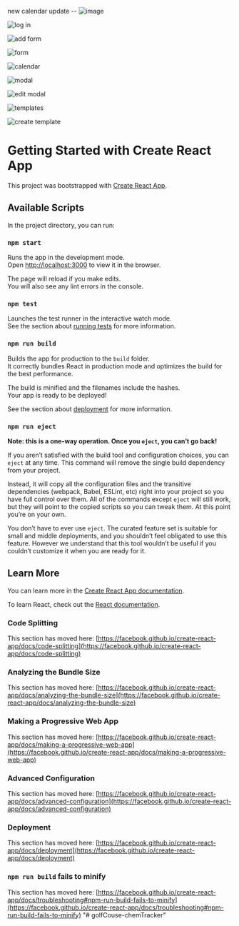 new calendar update --
![image](https://user-images.githubusercontent.com/54726842/121112648-880d7480-c7c5-11eb-9584-7e6866752703.png)

![log in](https://user-images.githubusercontent.com/54726842/121104525-162e2e80-c7b7-11eb-8bf8-29bd89008397.PNG)

![add form](https://user-images.githubusercontent.com/54726842/121104564-2a722b80-c7b7-11eb-8928-fe5c663b9186.PNG)

![form](https://user-images.githubusercontent.com/54726842/121104613-41188280-c7b7-11eb-9952-3beeaace78e6.PNG)

![calendar](https://user-images.githubusercontent.com/54726842/121104642-51c8f880-c7b7-11eb-80f8-dc0625ac7ca2.PNG)

![modal](https://user-images.githubusercontent.com/54726842/121104721-7c1ab600-c7b7-11eb-9f26-989fa75b64c4.PNG)

![edit modal](https://user-images.githubusercontent.com/54726842/121104764-8d63c280-c7b7-11eb-870f-3bdd0c736cab.PNG)

![templates](https://user-images.githubusercontent.com/54726842/121104791-9eaccf00-c7b7-11eb-8d55-2e7f27c5ec55.PNG)


![create template](https://user-images.githubusercontent.com/54726842/121104830-b421f900-c7b7-11eb-8267-9e0044f297c9.PNG)

# Getting Started with Create React App

This project was bootstrapped with [Create React App](https://github.com/facebook/create-react-app).

## Available Scripts

In the project directory, you can run:

### `npm start`

Runs the app in the development mode.\
Open [http://localhost:3000](http://localhost:3000) to view it in the browser.

The page will reload if you make edits.\
You will also see any lint errors in the console.

### `npm test`

Launches the test runner in the interactive watch mode.\
See the section about [running tests](https://facebook.github.io/create-react-app/docs/running-tests) for more information.

### `npm run build`

Builds the app for production to the `build` folder.\
It correctly bundles React in production mode and optimizes the build for the best performance.

The build is minified and the filenames include the hashes.\
Your app is ready to be deployed!

See the section about [deployment](https://facebook.github.io/create-react-app/docs/deployment) for more information.

### `npm run eject`

**Note: this is a one-way operation. Once you `eject`, you can’t go back!**

If you aren’t satisfied with the build tool and configuration choices, you can `eject` at any time. This command will remove the single build dependency from your project.

Instead, it will copy all the configuration files and the transitive dependencies (webpack, Babel, ESLint, etc) right into your project so you have full control over them. All of the commands except `eject` will still work, but they will point to the copied scripts so you can tweak them. At this point you’re on your own.

You don’t have to ever use `eject`. The curated feature set is suitable for small and middle deployments, and you shouldn’t feel obligated to use this feature. However we understand that this tool wouldn’t be useful if you couldn’t customize it when you are ready for it.

## Learn More

You can learn more in the [Create React App documentation](https://facebook.github.io/create-react-app/docs/getting-started).

To learn React, check out the [React documentation](https://reactjs.org/).

### Code Splitting

This section has moved here: [https://facebook.github.io/create-react-app/docs/code-splitting](https://facebook.github.io/create-react-app/docs/code-splitting)

### Analyzing the Bundle Size

This section has moved here: [https://facebook.github.io/create-react-app/docs/analyzing-the-bundle-size](https://facebook.github.io/create-react-app/docs/analyzing-the-bundle-size)

### Making a Progressive Web App

This section has moved here: [https://facebook.github.io/create-react-app/docs/making-a-progressive-web-app](https://facebook.github.io/create-react-app/docs/making-a-progressive-web-app)

### Advanced Configuration

This section has moved here: [https://facebook.github.io/create-react-app/docs/advanced-configuration](https://facebook.github.io/create-react-app/docs/advanced-configuration)

### Deployment

This section has moved here: [https://facebook.github.io/create-react-app/docs/deployment](https://facebook.github.io/create-react-app/docs/deployment)

### `npm run build` fails to minify

This section has moved here: [https://facebook.github.io/create-react-app/docs/troubleshooting#npm-run-build-fails-to-minify](https://facebook.github.io/create-react-app/docs/troubleshooting#npm-run-build-fails-to-minify)
"# golfCouse-chemTracker" 
